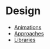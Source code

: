 # Design

* [Animations](https://github.com/awesome1888/tech-insights/blob/master/articles/design/animations.md)
* [Approaches](https://github.com/awesome1888/tech-insights/blob/master/articles/design/approaches.md)
* [Libraries](https://github.com/awesome1888/tech-insights/blob/master/articles/design/libraries.md)
